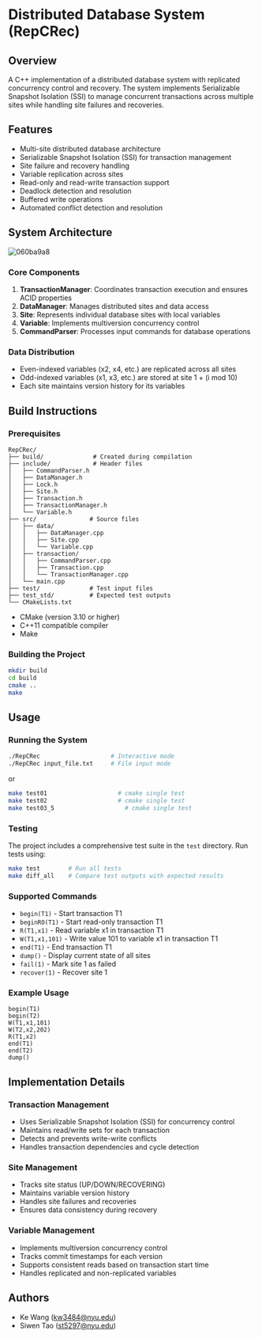 # Distributed Database System (RepCRec)

## Overview
A C++ implementation of a distributed database system with replicated concurrency control and recovery. The system implements Serializable Snapshot Isolation (SSI) to manage concurrent transactions across multiple sites while handling site failures and recoveries.

## Features
- Multi-site distributed database architecture
- Serializable Snapshot Isolation (SSI) for transaction management
- Site failure and recovery handling
- Variable replication across sites
- Read-only and read-write transaction support
- Deadlock detection and resolution
- Buffered write operations
- Automated conflict detection and resolution

## System Architecture
![060ba9a8](https://github.com/user-attachments/assets/0f29ec19-4aaf-4888-862b-2bdd7b014be8)

### Core Components
1. **TransactionManager**: Coordinates transaction execution and ensures ACID properties
2. **DataManager**: Manages distributed sites and data access
3. **Site**: Represents individual database sites with local variables
4. **Variable**: Implements multiversion concurrency control
5. **CommandParser**: Processes input commands for database operations

### Data Distribution
- Even-indexed variables (x2, x4, etc.) are replicated across all sites
- Odd-indexed variables (x1, x3, etc.) are stored at site 1 + (i mod 10)
- Each site maintains version history for its variables

## Build Instructions

### Prerequisites
```
RepCRec/
├── build/              # Created during compilation
├── include/            # Header files
│   ├── CommandParser.h
│   ├── DataManager.h
│   ├── Lock.h
│   ├── Site.h
│   ├── Transaction.h
│   ├── TransactionManager.h
│   └── Variable.h
├── src/               # Source files
│   ├── data/
│   │   ├── DataManager.cpp
│   │   ├── Site.cpp
│   │   └── Variable.cpp
│   ├── transaction/
│   │   ├── CommandParser.cpp
│   │   ├── Transaction.cpp
│   │   └── TransactionManager.cpp
│   └── main.cpp
├── test/              # Test input files
├── test_std/          # Expected test outputs
└── CMakeLists.txt
```

- CMake (version 3.10 or higher)
- C++11 compatible compiler
- Make

### Building the Project
```bash
mkdir build
cd build
cmake ..
make
```

## Usage

### Running the System
```bash
./RepCRec                    # Interactive mode
./RepCRec input_file.txt     # File input mode
```
or
```bash
make test01                    # cmake single test
make test02                    # cmake single test
make test03_5                    # cmake single test
```


### Testing
The project includes a comprehensive test suite in the `test` directory. Run tests using:
```bash
make test        # Run all tests
make diff_all    # Compare test outputs with expected results
```

### Supported Commands
- `begin(T1)` - Start transaction T1
- `beginRO(T1)` - Start read-only transaction T1
- `R(T1,x1)` - Read variable x1 in transaction T1
- `W(T1,x1,101)` - Write value 101 to variable x1 in transaction T1
- `end(T1)` - End transaction T1
- `dump()` - Display current state of all sites
- `fail(1)` - Mark site 1 as failed
- `recover(1)` - Recover site 1

### Example Usage
```
begin(T1)
begin(T2)
W(T1,x1,101)
W(T2,x2,202)
R(T1,x2)
end(T1)
end(T2)
dump()
```

## Implementation Details

### Transaction Management
- Uses Serializable Snapshot Isolation (SSI) for concurrency control
- Maintains read/write sets for each transaction
- Detects and prevents write-write conflicts
- Handles transaction dependencies and cycle detection

### Site Management
- Tracks site status (UP/DOWN/RECOVERING)
- Maintains variable version history
- Handles site failures and recoveries
- Ensures data consistency during recovery

### Variable Management
- Implements multiversion concurrency control
- Tracks commit timestamps for each version
- Supports consistent reads based on transaction start time
- Handles replicated and non-replicated variables

## Authors
- Ke Wang (kw3484@nyu.edu)
- Siwen Tao (st5297@nyu.edu)
